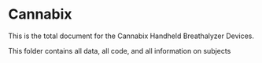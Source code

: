# Cannabix

This is the total document for the Cannabix Handheld Breathalyzer Devices.

This folder contains all data, all code, and all information on subjects
